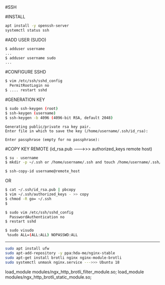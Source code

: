 #SSH

#INSTALL
```bash
apt install -y openssh-server
systemctl status ssh
```

#ADD USER (SUDO)
```bash
$ adduser username
...
$ adduser username sudo
...
```

#CONFIGURE SSHD
```bash
$ vim /etc/ssh/sshd_config
  PermitRootLogin no
$ .... restart sshd
```

#GENERATION KEY
```bash
$ sudo ssh-keygen (root)
$ ssh-keygen (username)
$ ssh-keygen -b 4096 (4096-bit RSA, default 2048)
```

```output
Generating public/private rsa key pair.
Enter file in which to save the key (/home/username/.ssh/id_rsa):

Enter passphrase (empty for no passphrase):
```

#COPY KEY REMOTE (id_rsa.pub --->>> authorized_keys remote host)
```bash
$ su - username
$ mkdir -p ~/.ssh or /home/username/.ssh and touch /home/username/.ssh/authorized_keys

$ ssh-copy-id username@remote_host
```
OR
```bash
$ cat ~/.ssh/id_rsa.pub | pbcopy
$ vim ~/.ssh/authorized_keys - >> copy
$ chmod -R go= ~/.ssh
$ 
```

```bash
$ sudo vim /etc/ssh/sshd_config
  PasswordAuthentication no
$ restart sshd
```
```bash
$ sudo visudo 
 %sudo ALL=(ALL:ALL) NOPASSWD:ALL
```
-----------------

```bash
sudo apt install ufw
sudo apt-add-repository -y ppa:hda-me/nginx-stable
sudo apt-get install brotli nginx nginx-module-brotli
sudo systemctl unmask nginx.service --->>> Ubuntu 18
```


 load_module modules/ngx_http_brotli_filter_module.so;
 load_module modules/ngx_http_brotli_static_module.so;

